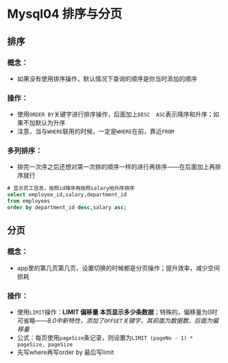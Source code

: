 # Mysql04 排序与分页

## 排序

### 概念：

- 如果没有使用排序操作，默认情况下查询的顺序是你当时添加的顺序

### 操作：

- 使用`ORDER BY`关键字进行排序操作，后面加上`DESC  ASC`表示降序和升序；如果不加默认为升序
- 注意，当与`WHERE`联用的时候，一定是`WHERE`在前，靠近`FROM`

### 多列排序：

- 排完一次序之后还想对第一次排的顺序一样的进行再排序——在后面加上再排序就行

```sql
# 显示员工信息，按照id降序再按照salary地升序排序
select employee_id,salary,department_id
from employees
order by department_id desc,salary asc;
```

## 分页

### 概念：

- app里的第几页第几页，设置切换的时候都是分页操作；提升效率，减少空间损耗

### 操作：

- 使用`LIMIT`操作：**LIMIT 偏移量 本页显示多少条数据**；特殊的，偏移量为0时可省略——*8.0中新特性，添加了`OFFSET`关键字，其前面为数据数，后面为偏移量*
- 公式：每页使用`pageSize`条记录，则设置为`LIMIT (pageNo - 1) * pageSize, pageSize`
- 先写where再写order by 最后写limit

